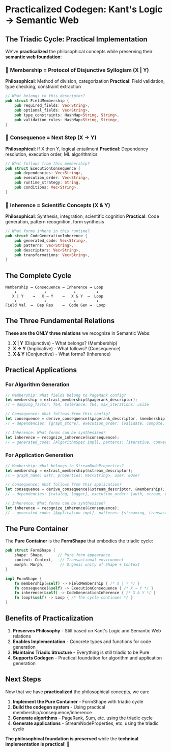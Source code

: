 # Practicalized Codegen: Kant's Logic → Semantic Web

## The Triadic Cycle: Practical Implementation

We've **practicalized** the philosophical concepts while preserving their **semantic web foundation**:

### 🎯 **Membership** = Protocol of Disjunctive Syllogism (X | Y)
**Philosophical**: Method of division, categorization
**Practical**: Field validation, type checking, constraint extraction

```rust
// What belongs to this descriptor?
pub struct FieldMembership {
    pub required_fields: Vec<String>,
    pub optional_fields: Vec<String>,
    pub type_constraints: HashMap<String, String>,
    pub validation_rules: HashMap<String, String>,
}
```

### 🔄 **Consequence** = Next Step (X → Y)
**Philosophical**: If X then Y, logical entailment
**Practical**: Dependency resolution, execution order, ML algorithmics

```rust
// What follows from this membership?
pub struct ExecutionConsequence {
    pub dependencies: Vec<String>,
    pub execution_order: Vec<String>,
    pub runtime_strategy: String,
    pub conditions: Vec<String>,
}
```

### 🔗 **Inherence** = Scientific Concepts (X & Y)
**Philosophical**: Synthesis, integration, scientific cognition
**Practical**: Code generation, pattern recognition, form synthesis

```rust
// What forms inhere in this runtime?
pub struct CodeGenerationInherence {
    pub generated_code: Vec<String>,
    pub patterns: Vec<String>,
    pub descriptors: Vec<String>,
    pub transformations: Vec<String>,
}
```

## The Complete Cycle

```
Membership → Consequence → Inherence → Loop
    ↓            ↓            ↓         ↓
   X | Y    →   X → Y    →   X & Y  →  Loop
    ↓            ↓            ↓         ↓
Field Val  →  Dep Res    →  Code Gen →  Loop
```

## The Three Fundamental Relations

**These are the ONLY three relations** we recognize in Semantic Webs:

1. **X | Y** (Disjunctive) - What belongs? (Membership)
2. **X → Y** (Implicative) - What follows? (Consequence)  
3. **X & Y** (Conjunctive) - What forms? (Inherence)

## Practical Applications

### For Algorithm Generation
```rust
// Membership: What fields belong to PageRank config?
let membership = extract_membership(&pagerank_descriptor);
// → damping_factor: f64, tolerance: f64, max_iterations: usize

// Consequence: What follows from this config?
let consequence = derive_consequence(&pagerank_descriptor, &membership);
// → dependencies: [graph_store], execution_order: [validate, compute, return]

// Inherence: What forms can be synthesized?
let inherence = recognize_inherence(&consequence);
// → generated_code: [AlgorithmSpec impl], patterns: [iterative, convergent]
```

### For Application Generation
```rust
// Membership: What belongs to StreamNodeProperties?
let membership = extract_membership(&stream_descriptor);
// → graph_name: &str, properties: Vec<String>, user: &User

// Consequence: What follows from this application?
let consequence = derive_consequence(&stream_descriptor, &membership);
// → dependencies: [catalog, logger], execution_order: [auth, stream, return]

// Inherence: What forms can be synthesized?
let inherence = recognize_inherence(&consequence);
// → generated_code: [Application impl], patterns: [streaming, transactional]
```

## The Pure Container

The **Pure Container** is the **FormShape** that embodies the triadic cycle:

```rust
pub struct FormShape {
    shape: Shape,      // Pure form appearance
    context: Context,   // Transactional environment
    morph: Morph,       // Organic unity of Shape + Context
}

impl FormShape {
    fn membership(&self) -> FieldMembership { /* X | Y */ }
    fn consequence(&self) -> ExecutionConsequence { /* X → Y */ }
    fn inherence(&self) -> CodeGenerationInherence { /* X & Y */ }
    fn loop(&self) -> Loop { /* The cycle continues */ }
}
```

## Benefits of Practicalization

1. **Preserves Philosophy** - Still based on Kant's Logic and Semantic Web relations
2. **Enables Implementation** - Concrete types and functions for code generation
3. **Maintains Triadic Structure** - Everything is still triadic to be Pure
4. **Supports Codegen** - Practical foundation for algorithm and application generation

## Next Steps

Now that we have **practicalized** the philosophical concepts, we can:

1. **Implement the Pure Container** - FormShape with triadic cycle
2. **Build the codegen system** - Using practical membership/consequence/inherence
3. **Generate algorithms** - PageRank, Sum, etc. using the triadic cycle
4. **Generate applications** - StreamNodeProperties, etc. using the triadic cycle

**The philosophical foundation is preserved** while the **technical implementation is practical**! 🎯
